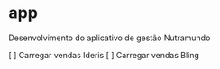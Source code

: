 # app
Desenvolvimento do aplicativo de gestão Nutramundo

[ ] Carregar vendas Ideris
[ ] Carregar vendas Bling
